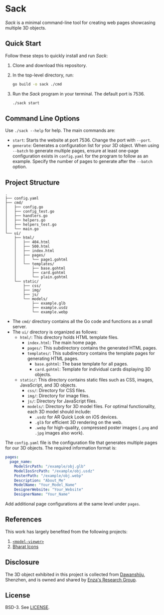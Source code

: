 # Sack

*Sack* is a minimal command-line tool for creating web pages showcasing multiple 3D objects.

## Quick Start

Follow these steps to quickly install and run *Sack*:

1. Clone and download this repository.
2. In the top-level directory, run:

   ```bash
   go build -o sack ./cmd
   ```

3. Run the *Sack* program in your terminal. The default port is 7536.

   ```bash
   ./sack start
   ```

## Command Line Options

Use `./sack --help` for help. The main commands are:

- `start`: Starts the website at port 7536. Change the port with `--port`.
- `generate`: Generates a configuration list for your 3D object. When using `--batch` to generate multiple pages, ensure at least one-page configuration exists in `config.yaml` for the program to follow as an example. Specify the number of pages to generate after the `--batch` option.

## Project Structure

```plaintext
.
├── config.yaml
├── cmd/
│   ├── config.go
│   ├── config_test.go
│   ├── handlers.go
│   ├── helpers.go
│   ├── helpers_test.go
│   └── main.go
└── ui/
    ├── html/
    │   ├── 404.html
    │   ├── 500.html
    │   ├── index.html
    │   ├── pages/
    │   │   └── page1.gohtml
    │   └── templates/
    │       ├── base.gohtml
    │       ├── card.gohtml
    │       └── plain.gohtml
    └── static/
        ├── css/
        ├── img/
        ├── js/
        └── models/
            ├── example.glb
            ├── example.usdz
            └── example.webp
```

- The `cmd/` directory contains all the Go code and functions as a small server.
- The `ui/` directory is organized as follows:
  - `html/`: This directory holds HTML template files.
    - `index.html`: The main home page.
    - `pages/`: This subdirectory contains the generated HTML pages.
    - `templates/`: This subdirectory contains the template pages for generating HTML pages.
       - `base.gohtml`: The base template for all pages.
       - `card.gohtml`: Template for individual cards displaying 3D objects.
  - `static/`: This directory contains static files such as CSS, images, JavaScript, and 3D objects.
    - `css/`: Directory for CSS files.
    - `img/`: Directory for image files.
    - `js/`: Directory for JavaScript files.
    - `models/`: Directory for 3D model files. For optimal functionality, each 3D model should include:
      - `.usdz` for AR Quick Look on iOS devices.
      - `.glb` for efficient 3D rendering on the web.
      - `.webp` for high-quality, compressed poster images (`.png` and `.jpg` images also work).

The `config.yaml` file is the configuration file that generates multiple pages for our 3D objects. The required information format is:

```yaml
pages:
  page_name:
    ModelSrcPath: "/example/obj.glb"
    ModelIosSrcPath: "/example/obj.usdz"
    PosterPath: "/example/obj.webp"
    Description: "About_Me"
    ModelName: "Your_Model_Name"
    DesignerWebsite: "Your_Website"
    DesignerName: "Your_Name"
```

Add additional page configurations at the same level under `pages`.

## References

This work has largely benefited from the following projects:

1. [`<model-viewer>`](https://github.com/google/model-viewer)
2. [Bharat Icons](https://www.flaticon.com/authors/bharat-icons)

## Disclosure

The 3D object exhibited in this project is collected from [Dawanshiju](https://artsandculture.google.com/asset/aerial-view-of-dawanshiju/_QHjNn2iL_6JrQ?hl=en), Shenzhen, and is owned and shared by [Enza's Research Group](https://www.enzamigliore.com/).

## License

BSD-3. See [LICENSE](./LICENSE).
